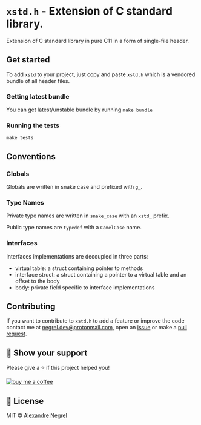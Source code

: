 # `xstd.h` - Extension of C standard library.

Extension of C standard library in pure C11 in a form of single-file header.

## Get started

To add `xstd` to your project, just copy and paste `xstd.h` which is a vendored
bundle of all header files.

### Getting latest bundle

You can get latest/unstable bundle by running `make bundle`

### Running the tests

```shell
make tests
```

## Conventions

### Globals

Globals are written in snake case and prefixed with `g_`.

### Type Names

Private type names are written in `snake_case` with an `xstd_` prefix.

Public type names are `typedef` with a `CamelCase` name.

### Interfaces

Interfaces implementations are decoupled in three parts:
* virtual table: a struct containing pointer to methods
* interface struct: a struct containing a pointer to a virtual table and an offset to the body
* body: private field specific to interface implementations

## Contributing

If you want to contribute to `xstd.h` to add a feature or improve the code contact
me at [negrel.dev@protonmail.com](mailto:negrel.dev@protonmail.com), open an
[issue](https://github.com/negrel/xstd.h/issues) or make a
[pull request](https://github.com/negrel/xstd.h/pulls).

## :stars: Show your support

Please give a :star: if this project helped you!

[![buy me a coffee](.github/images/bmc-button.png)](https://www.buymeacoffee.com/negrel)

## :scroll: License

MIT © [Alexandre Negrel](https://www.negrel.dev/)
